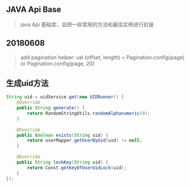 ## JAVA Api Base
> java Api 基础库，会把一些常用的方法和最佳实例进行封装



## 20180608 

> add pagination helper: val (offset, length) = Pagination.config(page) or Pagination.config(page, 20) 


## 生成uid方法

```java
String uid = uidService.get(new UIDRunner() {
    @Override
    public String generate() {
        return RandomStringUtils.randomAlphanumeric(9);
    }
    
    @Override
    public Boolean exists(String uid) {
        return userMapper.getUserByUid(uid) != null;
    }
    
    @Override
    public String lockKey(String uid) {
        return Const.getKeyOfUserUidLock(uid);
    }
});

```